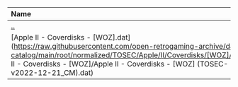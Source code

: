 |Name|Size|
|:---|---:|
|[..](../index.html)|DIR|
|[Apple II - Coverdisks - [WOZ].dat](https://raw.githubusercontent.com/open-retrogaming-archive/dat-catalog/main/root/normalized/TOSEC/Apple/II/Coverdisks/[WOZ]/Apple II - Coverdisks - [WOZ]/Apple II - Coverdisks - [WOZ] (TOSEC-v2022-12-21_CM).dat)|924|
